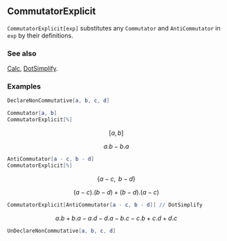 ## CommutatorExplicit

`CommutatorExplicit[exp]` substitutes any `Commutator` and `AntiCommutator` in `exp` by their definitions.

### See also

[Calc](Calc), [DotSimplify](DotSimplify).

### Examples

```mathematica
DeclareNonCommutative[a, b, c, d]
```

```mathematica
Commutator[a, b]
CommutatorExplicit[%]
```

$$[a,b]$$

$$a.b-b.a$$

```mathematica
AntiCommutator[a - c, b - d]
CommutatorExplicit[%]
```

$$\{a-c,\medspace b-d\}$$

$$(a-c).(b-d)+(b-d).(a-c)$$

```mathematica
CommutatorExplicit[AntiCommutator[a - c, b - d]] // DotSimplify
```

$$a.b+b.a-a.d-d.a-b.c-c.b+c.d+d.c$$

```mathematica
UnDeclareNonCommutative[a, b, c, d]
```